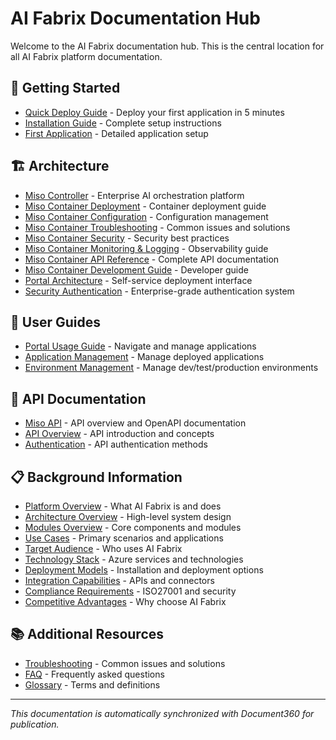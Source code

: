# AI Fabrix Documentation Hub

Welcome to the AI Fabrix documentation hub. This is the central location for all AI Fabrix platform documentation.

## 🚀 Getting Started

- [Quick Deploy Guide](getting-started/quick-deploy.md) - Deploy your first application in 5 minutes
- [Installation Guide](getting-started/installation.md) - Complete setup instructions
- [First Application](getting-started/first-application.md) - Detailed application setup

## 🏗️ Architecture

- [Miso Controller](architecture/miso-controller.md) - Enterprise AI orchestration platform
- [Miso Container Deployment](architecture/miso-container-deployment.md) - Container deployment guide
- [Miso Container Configuration](architecture/miso-container-configuration.md) - Configuration management
- [Miso Container Troubleshooting](architecture/miso-container-troubleshooting.md) - Common issues and solutions
- [Miso Container Security](architecture/miso-container-security.md) - Security best practices
- [Miso Container Monitoring & Logging](architecture/miso-container-monitoring.md) - Observability guide
- [Miso Container API Reference](architecture/miso-container-api.md) - Complete API documentation
- [Miso Container Development Guide](architecture/miso-container-development.md) - Developer guide
- [Portal Architecture](architecture/portal-architecture.md) - Self-service deployment interface
- [Security Authentication](architecture/security-authentication.md) - Enterprise-grade authentication system

## 👥 User Guides

- [Portal Usage Guide](user-guides/portal-usage.md) - Navigate and manage applications
- [Application Management](user-guides/application-management.md) - Manage deployed applications
- [Environment Management](user-guides/environment-management.md) - Manage dev/test/production environments

## 📡 API Documentation

- [Miso API](api/miso-api.md) - API overview and OpenAPI documentation
- [API Overview](api/api-overview.md) - API introduction and concepts
- [Authentication](api/authentication.md) - API authentication methods

## 📋 Background Information

- [Platform Overview](background/platform-overview.md) - What AI Fabrix is and does
- [Architecture Overview](background/architecture-overview.md) - High-level system design
- [Modules Overview](background/modules-overview.md) - Core components and modules
- [Use Cases](background/use-cases.md) - Primary scenarios and applications
- [Target Audience](background/target-audience.md) - Who uses AI Fabrix
- [Technology Stack](background/technology-stack.md) - Azure services and technologies
- [Deployment Models](background/deployment-models.md) - Installation and deployment options
- [Integration Capabilities](background/integration-capabilities.md) - APIs and connectors
- [Compliance Requirements](background/compliance-requirements.md) - ISO27001 and security
- [Competitive Advantages](background/competitive-advantages.md) - Why choose AI Fabrix

## 📚 Additional Resources

- [Troubleshooting](troubleshooting.md) - Common issues and solutions
- [FAQ](faq.md) - Frequently asked questions
- [Glossary](glossary.md) - Terms and definitions

---

*This documentation is automatically synchronized with Document360 for publication.*
